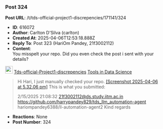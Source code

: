 ### Post 324
**Post URL**: /t/tds-official-project1-discrepencies/171141/324
- **ID**: 616072
- **Author**: Carlton D'Silva (carlton)
- **Created At**: 2025-04-06T12:53:18.888Z
- **Reply To**: Post 323 (HariOm Pandey, 21f3002112)
- **Content**:  
  You misspelt your repo. Did you even check the post i sent with your details?
<aside class="quote quote-modified" data-post="314" data-topic="171141">
  <div class="title">
    <div class="quote-controls"></div>
    <img alt="" width="24" height="24" src="https://dub1.discourse-cdn.com/flex013/user_avatar/discourse.onlinedegree.iitm.ac.in/carlton/48/56317_2.png" class="avatar">
    <a href="https://discourse.onlinedegree.iitm.ac.in/t/tds-official-project1-discrepencies/171141/314">Tds-official-Project1-discrepencies</a> <a class="badge-category__wrapper " href="/c/courses/tds-kb/34"><span data-category-id="34" style="--category-badge-color: #0088CC; --category-badge-text-color: #FFFFFF; --parent-category-badge-color: #3AB54A;" data-parent-category-id="9" data-drop-close="true" class="badge-category --has-parent" title="This category is created to address subject-specific queries related to Tools in Data Science"><span class="badge-category__name">Tools in Data Science</span></span></a>
  </div>
  <blockquote>
    Hi Hari, 
I just manually checked your repo. 
 <a class="lightbox" href="https://europe1.discourse-cdn.com/flex013/uploads/iitm/original/3X/2/8/28d462abf3d71240022c11eaaef8ef9dd8c62559.jpeg" data-download-href="/uploads/short-url/5Pc8doq0Qsv0W9yCDCdawqbbEYp.jpeg?dl=1" title="Screenshot 2025-04-06 at 5.32.06 pm">[Screenshot 2025-04-06 at 5.32.06 pm]</a> 
This is what you submitted: 

2/15/2025 21:08:32 
21f3002112@ds.study.iitm.ac.in 
<a href="https://github.com/harrypandey829/tds_llm_automation-agent"> https://github.com/harrypandey829/tds_llm_automation-agent</a> 
hariompandey6388/ll-automation-agent2 
Kind regards
  </blockquote>
</aside>

- **Reactions**: None
- **Post Number**: 324

